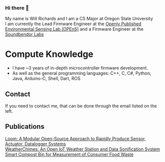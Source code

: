 ### Hi there 👋
My name is Will Richards and I am a CS Major at Oregon State University <br>
I am currently the Lead Firmware Engineer at the [Openly Published Environmental Sensing Lab (OPEnS)](https://open-sensing.org/) and a Firmware Engineer at the [Soundbendor Labs](https://soundbendor.org/)

# Compute Knowledge
 - I have ~3 years of in-depth microcontroller firmware development.
 - As well as the general programming languages: C++, C, C#, Python, Java, Arduino-C, Shell, Dart, ROS

## Contact
If you need to contact me, that can be done through the email listed on the left.

## Publications 
[Loom: A Modular Open-Source Approach to Rapidly Produce Sensor, Actuator, Datalogger Systems](https://www.mdpi.com/1424-8220/24/11/3466)<br>
[WeatherChimes: An Open IoT Weather Station and Data Sonification System](https://www.sciencedirect.com/science/article/pii/S2468067223000093)<br>
[Smart Compost Bin for Measurement of Consumer Food Waste](https://dl.acm.org/doi/abs/10.1145/3686215.3686216)<br>
